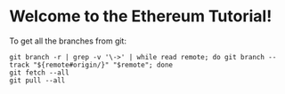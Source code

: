 # Welcome to the Ethereum Tutorial!

To get all the branches from git:

    git branch -r | grep -v '\->' | while read remote; do git branch --track "${remote#origin/}" "$remote"; done
    git fetch --all
    git pull --all